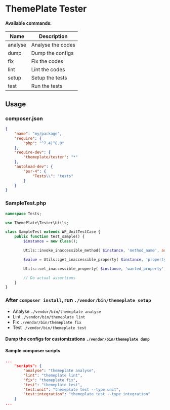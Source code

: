 # ThemePlate Tester

#### Available commands:
| Name    | Description       |
|---------|-------------------|
| analyse | Analyse the codes |
| dump    | Dump the configs  |
| fix     | Fix the codes     |
| lint    | Lint the codes    |
| setup   | Setup the tests   |
| test    | Run the tests     |

## Usage

### composer.json
```json
{
	"name": "my/package",
	"require": {
		"php": "^7.4|^8.0"
	},
	"require-dev": {
		"themeplate/tester": "*"
	},
	"autoload-dev": {
		"psr-4": {
			"Tests\\": "tests"
		}
	}
}
```

### SampleTest.php
```php
namespace Tests;

use ThemePlate\Tester\Utils;

class SampleTest extends WP_UnitTestCase {
	public function test_sample() {
		$instance = new Class();

		Utils::invoke_inaccessible_method( $instance, 'method_name', array( 'arg1', 'arg2' ) );

		$value = Utils::get_inaccessible_property( $instance, 'property_name' );

		Utils::set_inaccessible_property( $instance, 'wanted_property', $value );

		// Do actual assertions
	}
}
```

### After `composer install`, run `./vendor/bin/themeplate setup`
- Analyse `./vendor/bin/themeplate analyse`
- Lint `./vendor/bin/themeplate lint`
- Fix `./vendor/bin/themeplate fix`
- Test `./vendor/bin/themeplate test`

#### Dump the configs for customizations `./vendor/bin/themeplate dump`

#### Sample composer scripts
```json
...
    "scripts": {
        "analyse": "themeplate analyse",
        "lint": "themeplate lint",
        "fix": "themeplate fix",
        "test": "themeplate test",
        "test:unit": "themeplate test --type unit",
        "test:integration": "themeplate test --type integration"
    }
...
```
